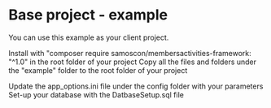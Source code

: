 # Base project - example

You can use this example as your client project.

Install with "composer require samoscon/membersactivities-framework: "^1.0" in the root folder of your project
Copy all the files and folders under the "example" folder to the root folder of your project

Update the app_options.ini file under the config folder with your parameters
Set-up your database with the DatbaseSetup.sql file
